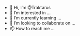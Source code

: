 - 👋 Hi, I’m @Traktarus
- 👀 I’m interested in ...
- 🌱 I’m currently learning ...
- 💞️ I’m looking to collaborate on ...
- 📫 How to reach me ...

<!---
Traktarus/Traktarus is a ✨ special ✨ repository because its `README.md` (this file) appears on your GitHub profile.
You can click the Preview link to take a look at your changes.
--->
